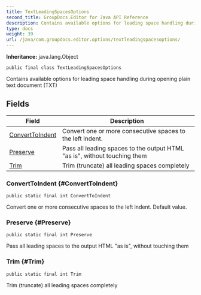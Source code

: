 ```yaml
---
title: TextLeadingSpacesOptions
second_title: GroupDocs.Editor for Java API Reference
description: Contains available options for leading space handling during opening plain text document TXT
type: docs
weight: 39
url: /java/com.groupdocs.editor.options/textleadingspacesoptions/
---
```

**Inheritance:**
java.lang.Object
```
public final class TextLeadingSpacesOptions
```

Contains available options for leading space handling during opening plain text document (TXT)
## Fields

| Field | Description |
| --- | --- |
| [ConvertToIndent](#ConvertToIndent) | Convert one or more consecutive spaces to the left indent. |
| [Preserve](#Preserve) | Pass all leading spaces to the output HTML "as is", without touching them |
| [Trim](#Trim) | Trim (truncate) all leading spaces completely |
### ConvertToIndent {#ConvertToIndent}
```
public static final int ConvertToIndent
```


Convert one or more consecutive spaces to the left indent. Default value.

### Preserve {#Preserve}
```
public static final int Preserve
```


Pass all leading spaces to the output HTML "as is", without touching them

### Trim {#Trim}
```
public static final int Trim
```


Trim (truncate) all leading spaces completely

